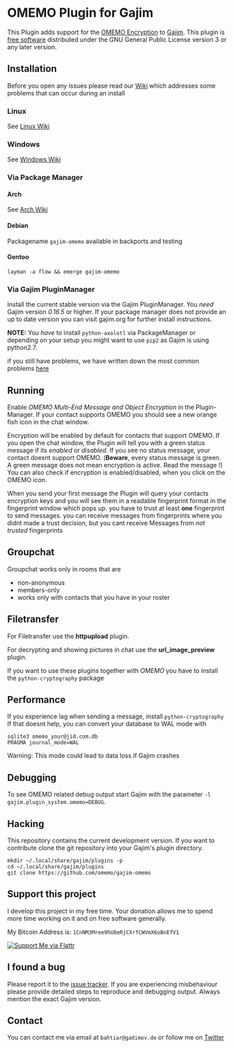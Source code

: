 # OMEMO Plugin for Gajim

This Plugin adds support for the [OMEMO Encryption](http://conversations.im/omemo) to [Gajim](https://gajim.org/). This
plugin is [free software](http://www.gnu.org/philosophy/free-sw.en.html)
distributed under the GNU General Public License version 3 or any later version.

## Installation

Before you open any issues please read our [Wiki](https://github.com/omemo/gajim-omemo/wiki) which addresses some problems that can occur during an install

### Linux

See [Linux Wiki](https://github.com/omemo/gajim-omemo/wiki/Installing-on-Linux)

### Windows

See [Windows Wiki](https://github.com/omemo/gajim-omemo/wiki/Installing-on-Windows)

### Via Package Manager
#### Arch
See [Arch Wiki](https://wiki.archlinux.org/index.php/Gajim#OMEMO_Support)

#### Debian
Packagename `gajim-omemo` available in backports and testing

#### Gentoo
`layman -a flow && emerge gajim-omemo`

### Via Gajim PluginManager

Install the current stable version via the Gajim PluginManager. You *need* Gajim
version *0.16.5* or higher. If your package manager does not provide an up to date version
you can visit gajim.org for further install instructions.

**NOTE:** You *have* to install `python-axolotl` via PackageManager or depending on your setup you might
want to use `pip2` as Gajim is using python2.7.

if you still have problems, we have written down the most common problems [here](https://github.com/omemo/gajim-omemo/wiki/It-doesnt-work,-what-should-i-do%3F-(Linux))

## Running
Enable *OMEMO Multi-End Message and Object Encryption* in the Plugin-Manager.
If your contact supports OMEMO you should see a new orange fish icon in the chat window.

Encryption will be enabled by default for contacts that support OMEMO.
If you open the chat window, the Plugin will tell you with a green status message if its *enabled* or *disabled*.
If you see no status message, your contact doesnt support OMEMO.
(**Beware**, every status message is green. A green message does not mean encryption is active. Read the message !)
You can also check if encryption is enabled/disabled, when you click on the OMEMO icon.

When you send your first message the Plugin will query your contacts encryption keys and you will
see them in a readable fingerprint format in the fingerprint window which pops up.
you have to trust at least **one** fingerprint to send messages.
you can receive messages from fingerprints where you didnt made a trust decision, but you cant
receive Messages from *not trusted* fingerprints

## Groupchat

Groupchat works only in rooms that are
- non-anonymous
- members-only
- works only with contacts that you have in your roster

## Filetransfer

For Filetransfer use the **httpupload** plugin.

For decrypting and showing pictures in chat use the **url_image_preview** plugin.

If you want to use these plugins together with *OMEMO* you have to install the `python-cryptography` package

## Performance
If you experience lag when sending a message, install `python-cryptography`
If that doesnt help, you can convert your database to WAL mode with 
```
sqlite3 omemo_your@jid.com.db
PRAGMA journal_mode=WAL
```
Warning: This mode could lead to data loss if Gajim crashes

## Debugging
To see OMEMO related debug output start Gajim with the parameter `-l
gajim.plugin_system.omemo=DEBUG`.

## Hacking
This repository contains the current development version. If you want to
contribute clone the git repository into your Gajim's plugin directory. 
```shell
mkdir ~/.local/share/gajim/plugins -p
cd ~/.local/share/gajim/plugins
git clone https://github.com/omemo/gajim-omemo
```

## Support this project
I develop this project in my free time. Your donation allows me to spend more
time working on it and on free software generally.

My Bitcoin Address is: `1CnNM3Mree9hU8eRjCXrfCWVmX6oBnEfV1`

[![Support Me via Flattr](http://api.flattr.com/button/flattr-badge-large.png)](https://flattr.com/thing/5038679)

## I found a bug
Please report it to the [issue
tracker](https://github.com/omemo/gajim-omemo/issues). If you are experiencing
misbehaviour please provide detailed steps to reproduce and debugging output.
Always mention the exact Gajim version. 

## Contact
You can contact me via email at `bahtiar@gadimov.de` or follow me on
[Twitter](https://twitter.com/_kalkin)
